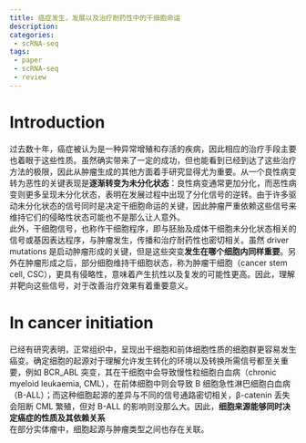 ```yaml
---
title: 癌症发生，发展以及治疗耐药性中的干细胞命运
description: 
categories:
 - scRNA-seq
tags:
 - paper
 - scRNA-seq
 - review
---
```


# Introduction
过去数十年，癌症被认为是一种异常增殖和存活的疾病，因此相应的治疗手段主要也着眼于这些性质。虽然确实带来了一定的成功，但也能看到已经到达了这些治疗方法的极限，因此从肿瘤生成的其他方面着手研究显得尤为重要。从一个良性病变转为恶性的关键表现是**逐渐转变为未分化状态**：良性病变通常更加分化，而恶性病变则更多呈现未分化状态，表明在发展过程中出现了分化信号的逆转。由于许多驱动未分化状态的信号同时是决定干细胞命运的关键，因此肿瘤严重依赖这些信号来维持它们的侵略性状态可能也不是那么让人意外。  
此外，干细胞信号，也称作干细胞程序，即与胚胎及成体干细胞未分化状态相关的信号或基因表达程序，与肿瘤发生，传播和治疗耐药性也密切相关。虽然 driver mutations 是启动肿瘤形成的关键，但是这些突变**发生在哪个细胞内同样重要**。另外在肿瘤形成之后，部分细胞维持干细胞状态，称为肿瘤干细胞（cancer stem cell, CSC），更具有侵略性，意味着产生抗性以及复发的可能性更高。因此，理解并靶向这些信号，对于改善治疗效果有着重要意义。  
  
# In cancer initiation
已经有研究表明，正常组织中，呈现出干细胞和前体细胞性质的细胞群更容易发生癌变。确定细胞的起源对于理解允许发生转化的环境以及转换所需信号都至关重要，例如 BCR_ABL 突变，其在干细胞中会导致慢性粒细胞白血病（chronic myeloid leukaemia, CML），在前体细胞中则会导致 B 细胞急性淋巴细胞白血病（B-ALL）；而这种细胞起源的差异与不同的信号通路密切相关，β-catenin 丢失会阻断 CML 繁殖，但对 B-ALL 的影响则没那么大。因此，**细胞来源能够同时决定癌症的性质及其依赖关系**  
在部分实体瘤中，细胞起源与肿瘤类型之间也存在关联。
